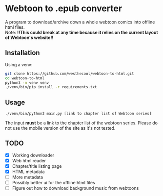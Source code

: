 # Webtoon to .epub converter
A program to download/archive down a whole webtoon comics into offline html files.<br>
Note: **!!This could break at any time because it relies on the current layout of Webtoon's website!!**

## Installation

Using a venv:
```sh
git clone https://github.com/westhecool/webtoon-to-html.git
cd webtoon-to-html
python3 -m venv venv
./venv/bin/pip install -r requirements.txt
```

## Usage

```sh
./venv/bin/python3 main.py [link to chapter list of Webtoon series]
```
The input **must** be a link to the chapter list of the webtoon series. Please do not use the mobile version of the site as it's not tested.

## TODO

- [x] Working downloader
- [x] Web html reader
- [x] Chapter/title listing page
- [x] HTML metadata
- [ ] More metadata
- [ ] Possibly better ui for the offline html files
- [ ] Figure out how to download background music from webtoons